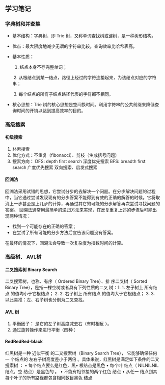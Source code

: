 ## 学习笔记



### 字典树和并查集



- 基本结构：字典树，即 Trie 树，又称单词查找树或键树，是一种树形结构。

- 优点：最大限度地减少无谓的字符串比较，查询效率比哈希表高。

- 基本性质：

  1. 结点本身不存完整单词；

  ​    2. 从根结点到某一结点，路径上经过的字符连接起来，为该结点对应的字符串；

  ​    3. 每个结点的所有子结点路径代表的字符都不相同。

- 核心思想：Trie 树的核心思想是空间换时间。利用字符串的公共前缀来降低查询时间的开销以达到提高效率的目的。



### 高级搜索



#### 初级搜索

1. 朴素搜索
2. 优化方式：不重复（fibonacci）、剪枝（生成括号问题）
3. 搜索方向：
DFS: depth first search 深度优先搜索
BFS: breadth first search 广度优先搜索
双向搜索、启发式搜索



#### 回溯法

回溯法采用试错的思想，它尝试分步的去解决一个问题。在分步解决问题的过程中，当它通过尝试发现现有的分步答案不能得到有效的正确的解答的时候，它将取消上一步甚至是上几步的计算，再通过其它的可能的分步解答再次尝试寻找问题的答案。
回溯法通常用最简单的递归方法来实现，在反复重复上述的步骤后可能出现两种情况：

- 找到一个可能存在的正确的答案；
- 在尝试了所有可能的分步方法后宣告该问题没有答案。

在最坏的情况下，回溯法会导致一次复杂度为指数时间的计算。



### 高级树、 AVL树



#### 二叉搜索树 Binary Search 

二叉搜索树，也称、有序（ Ordered Binary Tree）、排 序二叉树（ Sorted Binary Tree），是指一棵空树或者具有下列性质的二叉 树：1. 1. 左子树上 所有结点 的值均小于它根结点； 2. 2. 右子树上 所有结点 的值均大于它根结点； 3. 3. 以此类推：左、右子树也分别为二叉查找。 



#### AVL 树

1. 平衡因子： 是它的左子树高度减去右（有时相反 ）。
3. 通过旋转操作来进行平衡（四种 ）



#### RedRedRed-black

红黑树是一种 近似平衡 的二叉搜索树（Binary Search Tree）， 它能够确保任何一 个结点的 左右子树高度差小于两倍 。具体来说，红黑树是满足如下条件的二叉 搜索树 ：
• 每个结点要么是红色，黑• 根结点是黑色
• 每个叶 结点（ NILNILNIL结点，空 结点）是黑色的 。
• 不能有相邻接的两个红色 结点
• 从任一 结点到其每个叶子的所有路径都包含相同数目黑色 结点
